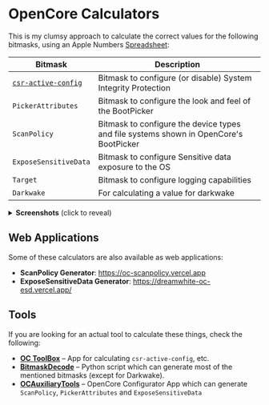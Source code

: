 # OpenCore Calculators
This is my clumsy approach to calculate the correct values for the following bitmasks, using an Apple Numbers [Spreadsheet](https://github.com/5T33Z0/OC-Little-Translated/blob/main/B_OC_Calculators/OpenCoreCalcs.numbers):

Bitmask | Description
------|-----------
[`csr-active-config`](https://github.com/5T33Z0/OC-Little-Translated/blob/main/B_OC_Calculators/SIP_Flags_Explained.md) | Bitmask to configure (or disable) System Integrity Protection
`PickerAttributes` | Bitmask to configure the look and feel of the BootPicker
`ScanPolicy` | Bitmask to configure the device types and file systems shown in OpenCore's BootPicker 
`ExposeSensitiveData` | Bitmask to configure Sensitive data exposure to the OS
`Target` | Bitmask to configure logging capabilities
`Darkwake` | For calculating a value for darkwake

<details>
<summary><strong>Screenshots</strong> (click to reveal)</summary><br>

![CSROC](https://user-images.githubusercontent.com/76865553/180944112-a6fbbf86-f613-4bf6-8076-a3845dc911e3.png)

![Bildschirmfoto 1](https://user-images.githubusercontent.com/76865553/134348928-ee19f359-c8fd-4e16-a99e-2cd652c9c64b.png)

![Bildschirmfoto 2](https://user-images.githubusercontent.com/76865553/134348939-d3eac5b2-02d3-4b98-9652-4ef52bde0c0d.png) 

![Bildschirmfoto 3](https://user-images.githubusercontent.com/76865553/134348951-c113b897-74aa-4bd1-8b46-0973119ed5e2.png)

![Bildschirmfoto 4](https://user-images.githubusercontent.com/76865553/134348958-481e2632-d417-416f-ad0b-14158137149f.png)

![Darkwake](https://user-images.githubusercontent.com/76865553/137449526-2d6ef0e4-f4da-47d1-b12a-18f03b3fc29e.png)
</details>

## Web Applications
Some of these calculators are also available as web applications:

- **ScanPolicy Generator**: https://oc-scanpolicy.vercel.app
- **ExposeSensitiveData Generator**: https://dreamwhite-oc-esd.vercel.app/

## Tools
If you are looking for an actual tool to calculate these things, check the following:

- [**OC ToolBox**](https://github.com/webfalter/OCToolBox) – App for calculating `csr-active-config`, etc.
- [**BitmaskDecode**](https://github.com/corpnewt/BitmaskDecode) – Python script which can generate most of the mentioned bitmasks (except for Darkwake).
- [**OCAuxiliaryTools**](https://github.com/ic005k/OCAuxiliaryTools) – OpenCore Configurator App which can generate `ScanPolicy`, `PickerAttributes` and `ExposeSensitiveData`
